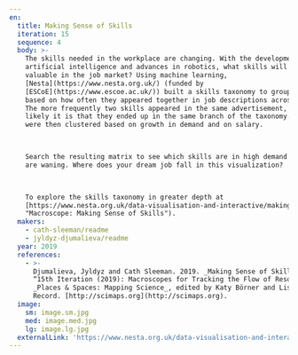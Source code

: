 ```yaml
---
en:
  title: Making Sense of Skills
  iteration: 15
  sequence: 4
  body: >-
    The skills needed in the workplace are changing. With the development of
    artificial intelligence and advances in robotics, what skills will remain
    valuable in the job market? Using machine learning,
    [Nesta](https://www.nesta.org.uk/) (funded by
    [ESCoE](https://www.escoe.ac.uk/)) built a skills taxonomy to group skills
    based on how often they appeared together in job descriptions across the UK.
    The more frequently two skills appeared in the same advertisement, the more
    likely it is that they ended up in the same branch of the taxonomy. Skills
    were then clustered based on growth in demand and on salary.

      

    Search the resulting matrix to see which skills are in high demand and which
    are waning. Where does your dream job fall in this visualization?

      

    To explore the skills taxonomy in greater depth at
    [https://www.nesta.org.uk/data-visualisation-and-interactive/making-sense-skills/](https://www.nesta.org.uk/data-visualisation-and-interactive/making-sense-skills/
    "Macroscope: Making Sense of Skills").
  makers:
    - cath-sleeman/readme
    - jyldyz-djumalieva/readme
  year: 2019
  references:
    - >-
      Djumalieva, Jyldyz and Cath Sleeman. 2019. _Making Sense of Skills_. In
      “15th Iteration (2019): Macroscopes for Tracking the Flow of Resources.”
      _Places & Spaces: Mapping Science_, edited by Katy Börner and Lisel
      Record. [http://scimaps.org](http://scimaps.org).
  image:
    sm: image.sm.jpg
    med: image.med.jpg
    lg: image.lg.jpg
  externalLink: 'https://www.nesta.org.uk/data-visualisation-and-interactive/making-sense-skills/'
---
```

